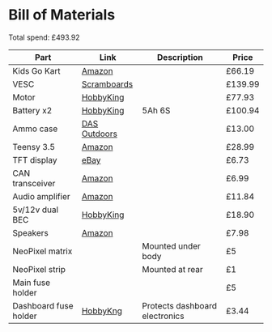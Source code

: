 # Bill of Materials

Total spend: £493.92

|Part|Link|Description|Price|
|----|----|-----------|-----|
|Kids Go Kart|[Amazon](https://www.amazon.co.uk/gp/product/B075TCZW9D)||£66.19|
|VESC|[Scramboards](https://www.scramboards.com/super-esc-100amps.html)||£139.99|
|Motor|[HobbyKing](https://hobbyking.com/en_us/dt6376-14p-sensored-motor-125kv.html)||£77.93|
|Battery x2|[HobbyKing](https://hobbyking.com/en_us/turnigy-5000mah-6s-20c-lipo-pack-w-xt-90.html)|5Ah 6S|£100.94|
|Ammo case|[DAS Outdoors](https://dasoutdoors.co.uk/products/30-cal-ammo-box)||£13.00|
|Teensy 3.5|[Amazon](https://www.amazon.co.uk/Teensy-3267-3-5/dp/B072JL5C2G)||£28.99|
|TFT display|[eBay](https://www.ebay.co.uk/itm/2-8-TFT-LCD-Display-Touch-Panel-SPI-Serial-240-320-ILI9341-5V-3-3V-STM32-SX/223072647460)||£6.73|
|CAN transceiver|[Amazon](https://www.amazon.co.uk/dp/B076PZQ4Y4)||£6.99|
|Audio amplifier|[Amazon](https://www.amazon.co.uk/dp/B00SLYAK1G)||£11.84|
|5v/12v dual BEC|[HobbyKing](https://hobbyking.com/en_us/turnigy-multistar-twin-output-5-10-amp-6-50v-sbec-for-lipoly.html)||£18.90|
|Speakers|[Amazon](https://www.amazon.co.uk/dp/B07DTFX76C)||£7.98|
|NeoPixel matrix||Mounted under body|£5|
|NeoPixel strip||Mounted at rear|£1|
|Main fuse holder|||£5|
|Dashboard fuse holder|[HobbyKng](https://hobbyking.com/en_us/boom-stopper.html)|Protects dashboard electronics|£3.44|
